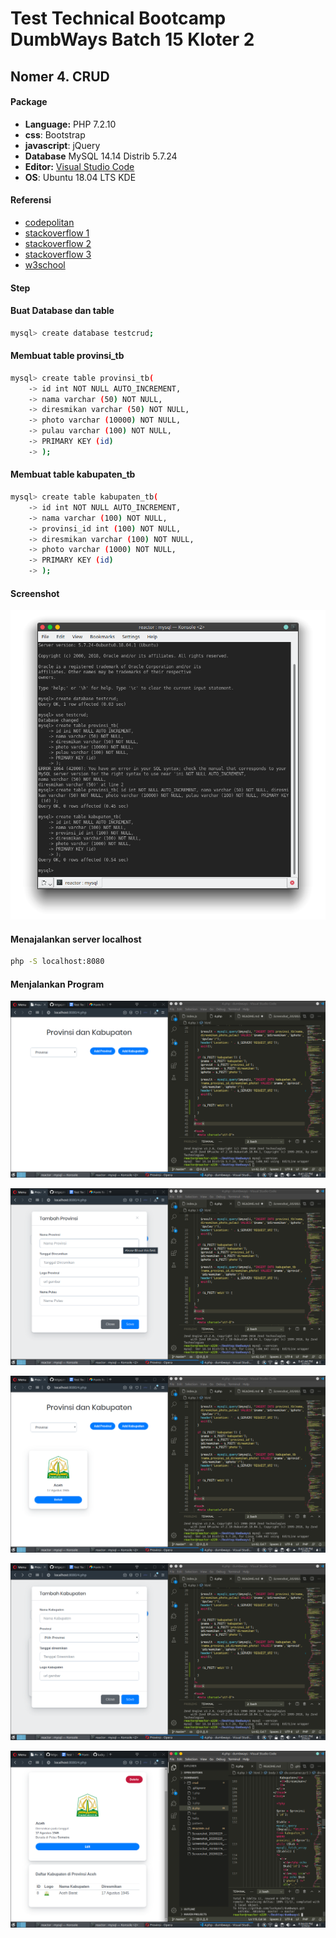 # Test Technical Bootcamp DumbWays Batch 15 Kloter 2

## Nomer 4. CRUD

#### Package

- **Language:** PHP 7.2.10
- **css**: Bootstrap
- **javascript**: jQuery
- **Database** MySQL 14.14 Distrib 5.7.24
- **Editor:** [Visual Studio Code](https://code.visualstudio.com/)
- **OS**: Ubuntu 18.04 LTS KDE

#### Referensi  
- [codepolitan](https://www.codepolitan.com/tutorial-membuat-crud-php-dengan-mysql-59897c72d8470)
- [stackoverflow 1](https://stackoverflow.com/questions/6320113/how-to-prevent-form-resubmission-when-page-is-refreshed-f5-ctrlr)
- [stackoverflow 2](https://stackoverflow.com/questions/14595810/use-post-to-get-input-values-on-the-same-page)
- [stackoverflow 3](https://stackoverflow.com/questions/7639269/using-html-form-within-php-isset-function)
- [w3school](https://www.w3schools.com/php/php_mysql_connect.asp)

#### Step

#### Buat Database dan table

```bash
mysql> create database testcrud;
```

#### Membuat table provinsi_tb

```bash
mysql> create table provinsi_tb(
    -> id int NOT NULL AUTO_INCREMENT,
    -> nama varchar (50) NOT NULL,
    -> diresmikan varchar (50) NOT NULL,
    -> photo varchar (10000) NOT NULL,
    -> pulau varchar (100) NOT NULL,
    -> PRIMARY KEY (id)
    -> );
```

#### Membuat table kabupaten_tb

```bash
mysql> create table kabupaten_tb(
    -> id int NOT NULL AUTO_INCREMENT,
    -> nama varchar (100) NOT NULL,
    -> provinsi_id int (100) NOT NULL,
    -> diresmikan varchar (100) NOT NULL,
    -> photo varchar (1000) NOT NULL,
    -> PRIMARY KEY (id)
    -> );
```

#### Screenshot

![](Screenshot_20200229_184041.png)

#### Menajalankan server localhost

```bash
php -S localhost:8080

```

#### Menjalankan Program

![](Screenshot_20200229_204138.png)

![](Screenshot_20200229_204147.png)

![](Screenshot_20200229_204230.png)

![](Screenshot_20200229_204253.png)

![](Screenshot_20200229_205605.png)

